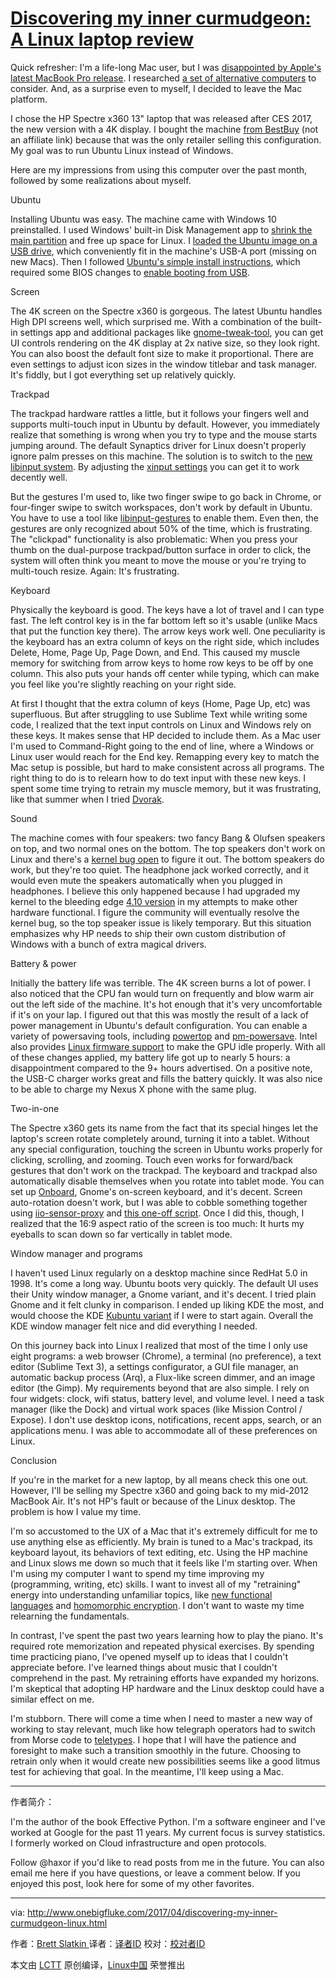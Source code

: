 # [Discovering my inner curmudgeon: A Linux laptop review][1]

Quick refresher: I'm a life-long Mac user, but I was [disappointed by Apple's latest MacBook Pro release][2]. I researched [a set of alternative computers][3] to consider. And, as a surprise even to myself, I decided to leave the Mac platform.

I chose the HP Spectre x360 13" laptop that was released after CES 2017, the new version with a 4K display. I bought the machine [from BestBuy][4] (not an affiliate link) because that was the only retailer selling this configuration. My goal was to run Ubuntu Linux instead of Windows.

Here are my impressions from using this computer over the past month, followed by some realizations about myself.

Ubuntu

Installing Ubuntu was easy. The machine came with Windows 10 preinstalled. I used Windows' built-in Disk Management app to [shrink the main partition][5] and free up space for Linux. I [loaded the Ubuntu image on a USB drive][6], which conveniently fit in the machine's USB-A port (missing on new Macs). Then I followed [Ubuntu's simple install instructions][7], which required some BIOS changes to [enable booting from USB][8].

Screen

The 4K screen on the Spectre x360 is gorgeous. The latest Ubuntu handles High DPI screens well, which surprised me. With a combination of the built-in settings app and additional packages like [gnome-tweak-tool][9], you can get UI controls rendering on the 4K display at 2x native size, so they look right. You can also boost the default font size to make it proportional. There are even settings to adjust icon sizes in the window titlebar and task manager. It's fiddly, but I got everything set up relatively quickly.

Trackpad

The trackpad hardware rattles a little, but it follows your fingers well and supports multi-touch input in Ubuntu by default. However, you immediately realize that something is wrong when you try to type and the mouse starts jumping around. The default Synaptics driver for Linux doesn't properly ignore palm presses on this machine. The solution is to switch to the [new libinput system][10]. By adjusting the [xinput settings][11] you can get it to work decently well. 

But the gestures I'm used to, like two finger swipe to go back in Chrome, or four-finger swipe to switch workspaces, don't work by default in Ubuntu. You have to use a tool like [libinput-gestures][12] to enable them. Even then, the gestures are only recognized about 50% of the time, which is frustrating. The "clickpad" functionality is also problematic: When you press your thumb on the dual-purpose trackpad/button surface in order to click, the system will often think you meant to move the mouse or you're trying to multi-touch resize. Again: It's frustrating.

Keyboard

Physically the keyboard is good. The keys have a lot of travel and I can type fast. The left control key is in the far bottom left so it's usable (unlike Macs that put the function key there). The arrow keys work well. One peculiarity is the keyboard has an extra column of keys on the right side, which includes Delete, Home, Page Up, Page Down, and End. This caused my muscle memory for switching from arrow keys to home row keys to be off by one column. This also puts your hands off center while typing, which can make you feel like you're slightly reaching on your right side.

At first I thought that the extra column of keys (Home, Page Up, etc) was superfluous. But after struggling to use Sublime Text while writing some code, I realized that the text input controls on Linux and Windows rely on these keys. It makes sense that HP decided to include them. As a Mac user I'm used to Command-Right going to the end of line, where a Windows or Linux user would reach for the End key. Remapping every key to match the Mac setup is possible, but hard to make consistent across all programs. The right thing to do is to relearn how to do text input with these new keys. I spent some time trying to retrain my muscle memory, but it was frustrating, like that summer when I tried [Dvorak][13].

Sound

The machine comes with four speakers: two fancy Bang & Olufsen speakers on top, and two normal ones on the bottom. The top speakers don't work on Linux and there's a [kernel bug open][14] to figure it out. The bottom speakers do work, but they're too quiet. The headphone jack worked correctly, and it would even mute the speakers automatically when you plugged in headphones. I believe this only happened because I had upgraded my kernel to the bleeding edge [4.10 version][15] in my attempts to make other hardware functional. I figure the community will eventually resolve the kernel bug, so the top speaker issue is likely temporary. But this situation emphasizes why HP needs to ship their own custom distribution of Windows with a bunch of extra magical drivers.

Battery & power

Initially the battery life was terrible. The 4K screen burns a lot of power. I also noticed that the CPU fan would turn on frequently and blow warm air out the left side of the machine. It's hot enough that it's very uncomfortable if it's on your lap. I figured out that this was mostly the result of a lack of power management in Ubuntu's default configuration. You can enable a variety of powersaving tools, including [powertop][16] and [pm-powersave][17]. Intel also provides [Linux firmware support][18] to make the GPU idle properly. With all of these changes applied, my battery life got up to nearly 5 hours: a disappointment compared to the 9+ hours advertised. On a positive note, the USB-C charger works great and fills the battery quickly. It was also nice to be able to charge my Nexus X phone with the same plug.

Two-in-one

The Spectre x360 gets its name from the fact that its special hinges let the laptop's screen rotate completely around, turning it into a tablet. Without any special configuration, touching the screen in Ubuntu works properly for clicking, scrolling, and zooming. Touch even works for forward/back gestures that don't work on the trackpad. The keyboard and trackpad also automatically disable themselves when you rotate into tablet mode. You can set up [Onboard][19], Gnome's on-screen keyboard, and it's decent. Screen auto-rotation doesn't work, but I was able to cobble something together using [iio-sensor-proxy][20] and [this one-off script][21]. Once I did this, though, I realized that the 16:9 aspect ratio of the screen is too much: It hurts my eyeballs to scan down so far vertically in tablet mode.

Window manager and programs

I haven't used Linux regularly on a desktop machine since RedHat 5.0 in 1998\. It's come a long way. Ubuntu boots very quickly. The default UI uses their Unity window manager, a Gnome variant, and it's decent. I tried plain Gnome and it felt clunky in comparison. I ended up liking KDE the most, and would choose the KDE [Kubuntu variant][22] if I were to start again. Overall the KDE window manager felt nice and did everything I needed.

On this journey back into Linux I realized that most of the time I only use eight programs: a web browser (Chrome), a terminal (no preference), a text editor (Sublime Text 3), a settings configurator, a GUI file manager, an automatic backup process (Arq), a Flux-like screen dimmer, and an image editor (the Gimp). My requirements beyond that are also simple. I rely on four widgets: clock, wifi status, battery level, and volume level. I need a task manager (like the Dock) and virtual work spaces (like Mission Control / Expose). I don't use desktop icons, notifications, recent apps, search, or an applications menu. I was able to accommodate all of these preferences on Linux.

Conclusion

If you're in the market for a new laptop, by all means check this one out. However, I'll be selling my Spectre x360 and going back to my mid-2012 MacBook Air. It's not HP's fault or because of the Linux desktop. The problem is how I value my time.

I'm so accustomed to the UX of a Mac that it's extremely difficult for me to use anything else as efficiently. My brain is tuned to a Mac's trackpad, its keyboard layout, its behaviors of text editing, etc. Using the HP machine and Linux slows me down so much that it feels like I'm starting over. When I'm using my computer I want to spend my time improving my (programming, writing, etc) skills. I want to invest all of my "retraining" energy into understanding unfamiliar topics, like [new functional languages][23] and [homomorphic encryption][24]. I don't want to waste my time relearning the fundamentals.

In contrast, I've spent the past two years learning how to play the piano. It's required rote memorization and repeated physical exercises. By spending time practicing piano, I've opened myself up to ideas that I couldn't appreciate before. I've learned things about music that I couldn't comprehend in the past. My retraining efforts have expanded my horizons. I'm skeptical that adopting HP hardware and the Linux desktop could have a similar effect on me.

I'm stubborn. There will come a time when I need to master a new way of working to stay relevant, much like how telegraph operators had to switch from Morse code to [teletypes][25]. I hope that I will have the patience and foresight to make such a transition smoothly in the future. Choosing to retrain only when it would create new possibilities seems like a good litmus test for achieving that goal. In the meantime, I'll keep using a Mac.

--------------------------------------------------------------------------------

作者简介：

I'm the author of the book Effective Python. I'm a software engineer and I've worked at Google for the past 11 years. My current focus is survey statistics. I formerly worked on Cloud infrastructure and open protocols.

Follow @haxor if you'd like to read posts from me in the future. You can also email me here if you have questions, or leave a comment below. If you enjoyed this post, look here for some of my other favorites.

-----------------

via: http://www.onebigfluke.com/2017/04/discovering-my-inner-curmudgeon-linux.html

作者：[Brett Slatkin ][a]
译者：[译者ID](https://github.com/译者ID)
校对：[校对者ID](https://github.com/校对者ID)

本文由 [LCTT](https://github.com/LCTT/TranslateProject) 原创编译，[Linux中国](https://linux.cn/) 荣誉推出

[a]:http://www.onebigfluke.com/
[1]:http://www.onebigfluke.com/2017/04/discovering-my-inner-curmudgeon-linux.html
[2]:http://www.onebigfluke.com/2016/10/lamenting-progress.html
[3]:http://www.onebigfluke.com/2016/10/alternatives-to-apple-computers.html
[4]:http://www.bestbuy.com/site/hp-spectre-x360-2-in-1-13-3-4k-ultra-hd-touch-screen-laptop-intel-core-i7-16gb-memory-512gb-solid-state-drive-dark-ash-silver/5713178.p?skuId=5713178
[5]:https://www.howtogeek.com/101862/how-to-manage-partitions-on-windows-without-downloading-any-other-software/
[6]:https://www.ubuntu.com/download/desktop/create-a-usb-stick-on-windows
[7]:https://www.ubuntu.com/download/desktop/install-ubuntu-desktop
[8]:http://support.hp.com/us-en/document/c00364979
[9]:https://launchpad.net/gnome-tweak-tool
[10]:https://launchpad.net/xserver-xorg-input-libinput
[11]:https://wiki.archlinux.org/index.php/Libinput#Configuration
[12]:https://github.com/bulletmark/libinput-gestures
[13]:https://en.wikipedia.org/wiki/Dvorak_Simplified_Keyboard
[14]:https://bugzilla.kernel.org/show_bug.cgi?id=189331
[15]:http://kernel.ubuntu.com/~kernel-ppa/mainline/v4.10/
[16]:https://blog.sleeplessbeastie.eu/2015/08/10/how-to-set-all-tunable-powertop-options-at-system-boot/
[17]:http://askubuntu.com/questions/765840/does-pm-powersave-start-automatically-when-running-on-battery
[18]:https://01.org/linuxgraphics/downloads/firmware
[19]:https://launchpad.net/onboard
[20]:https://github.com/hadess/iio-sensor-proxy
[21]:http://askubuntu.com/questions/634151/auto-rotate-screen-on-dell-13-7000-with-15-04-gnome/889591#889591
[22]:https://www.kubuntu.org/
[23]:http://docs.idris-lang.org/en/latest/tutorial/index.html#tutorial-index
[24]:https://arxiv.org/abs/1702.07588
[25]:https://en.wikipedia.org/wiki/Teleprinter
